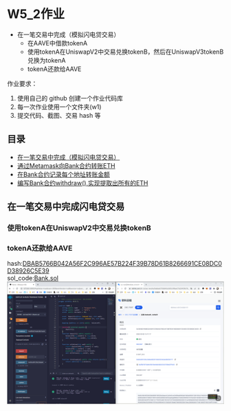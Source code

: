 # W5_2作业
* 在一笔交易中完成（模拟闪电贷交易）
   * 在AAVE中借款tokenA
   * 使用tokenA在UniswapV2中交易兑换tokenB，然后在UniswapV3tokenB兑换为tokenA
   * tokenA还款给AAVE

作业要求：
1. 使用自己的 github 创建一个作业代码库
2. 每一次作业使用一个文件夹(w1) 
3. 提交代码、截图、交易 hash 等

## 目录
* [在一笔交易中完成（模拟闪电贷交易）](#在一笔交易中完成（模拟闪电贷交易）) 
* [通过Metamask向Bank合约转账ETH](#通过Metamask向Bank合约转账ETH) 
* [在Bank合约记录每个地址转账⾦额](#在Bank合约记录每个地址转账⾦额) 
* [编写Bank合约withdraw(),实现提取出所有的ETH](#编写Bank合约withdraw(),实现提取出所有的ETH) 

## 在一笔交易中完成闪电贷交易
### 使用tokenA在UniswapV2中交易兑换tokenB
### tokenA还款给AAVE
hash:[DBAB5766B042A56F2C996AE57B224F39B78D61B8266691CE08DC0D38926C5E39](https://www.oklink.com/zh-cn/oec-test/tx/DBAB5766B042A56F2C996AE57B224F39B78D61B8266691CE08DC0D38926C5E39)  
sol_code:[Bank.sol](/W2-1/DATA/Bank/Bank.sol)  
![Bank](/W2-1/DATA/picture/Bank.png)  
